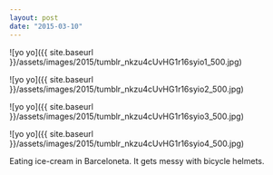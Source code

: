 ```yaml
---
layout: post
date: "2015-03-10"
---
```


![yo yo]({{ site.baseurl }}/assets/images/2015/tumblr_nkzu4cUvHG1r16syio1_500.jpg)

![yo yo]({{ site.baseurl }}/assets/images/2015/tumblr_nkzu4cUvHG1r16syio2_500.jpg)

![yo yo]({{ site.baseurl }}/assets/images/2015/tumblr_nkzu4cUvHG1r16syio3_500.jpg)

![yo yo]({{ site.baseurl }}/assets/images/2015/tumblr_nkzu4cUvHG1r16syio4_500.jpg)

Eating ice-cream in Barceloneta. It gets messy with bicycle helmets.
